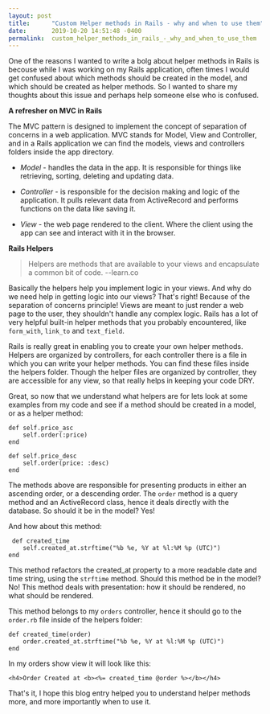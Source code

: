 ```yaml
---
layout: post
title:      "Custom Helper methods in Rails - why and when to use them"
date:       2019-10-20 14:51:48 -0400
permalink:  custom_helper_methods_in_rails_-_why_and_when_to_use_them
---
```


One of the reasons I wanted to write a bolg about helper methods in Rails is becouse while I was working on my Rails application, often times I would get confused about which methods should be created in the model, and which should be created as helper methods. 
So I wanted to share my thoughts about this issue and perhaps help someone else who is confused. 

**A refresher on MVC in Rails**

The MVC pattern is designed to implement the concept of separation of concerns in a web application.
MVC stands for Model, View and Controller, and in a Rails application we can find the models, views and controllers folders inside the app directory. 

* *Model* -  handles the data in the app. It is responsible for things like retrieving, sorting, deleting and updating data.

* *Controller*  - is responsible for the decision making and logic of the application. It pulls relevant data from ActiveRecord and performs functions on the data like saving it. 

* *View* - the web page rendered to the client. Where the client using the app can see and interact with it in the browser.


**Rails Helpers**

> Helpers are methods that are available to your views and encapsulate a common bit of code. --learn.co
 
Basically the helpers help you implement logic in your views. And why do we need help in getting logic into our views? That's right! Because of the separation of concerns principle! Views are meant to just render a web page to the user, they shouldn't handle any complex logic. 
Rails has a lot of very helpful built-in helper methods that you probably encountered, like `form_with`, `link_to` and `text_field`. 

Rails is really great in enabling you to create your own helper methods. Helpers are organized by controllers, for each controller there is a file in which you can write your helper methods. You can find these files inside the helpers folder.  Though the helper files are organized by controller, they are accessible for any view, so that really helps in keeping your code DRY. 

Great, so now that we understand what helpers are for lets look at some examples from my code and see if a method should be created in a model, or as a helper method: 

```
def self.price_asc
	self.order(:price)
end
    
def self.price_desc
	self.order(price: :desc)
end
``` 

The methods above are responsible for presenting products in either an ascending order, or a descending order.  The `order` method is a query method and an ActiveRecord class, hence it deals directly with the database. 
So should it be in the model? Yes!

And how about this method: 

```
 def created_time
	self.created_at.strftime("%b %e, %Y at %l:%M %p (UTC)")
end
```
This method refactors the created_at property to a more readable date and time string, using  the `strftime` method. Should this method be in the model? No! 
This method deals with presentation: how it should be rendered, no what should be rendered. 

This method belongs to my `orders` controller, hence it should go to the `order.rb` file inside of the helpers folder:

```
def created_time(order)
	order.created_at.strftime("%b %e, %Y at %l:%M %p (UTC)")
end
```
In my orders show view it will look like this: 

```
<h4>Order Created at <b><%= created_time @order %></b></h4> 
```

That's it, I hope this blog entry helped you to understand helper methods more, and more importantly when to use it. 


